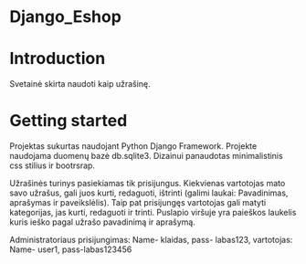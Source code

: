 # Django_Eshop
# Introduction

Svetainė skirta naudoti kaip užrašinę.

# Getting started

Projektas sukurtas naudojant Python Django Framework. Projekte naudojama duomenų bazė db.sqlite3. Dizainui panaudotas minimalistinis css stilius ir bootrsrap. 

Užrašinės turinys pasiekiamas tik prisijungus. Kiekvienas vartotojas mato savo užrašus, gali juos kurti, redaguoti, ištrinti (galimi laukai: Pavadinimas, aprašymas ir paveikslėlis). Taip pat prisijungęs vartotojas gali matyti kategorijas, jas kurti, redaguoti ir trinti. Puslapio viršuje yra paieškos laukelis kuris ieško pagal užrašo pavadinimą ir aprašymą.

Administratoriaus prisijungimas: Name- klaidas, pass- labas123, vartotojas: Name- user1, pass-labas123456



